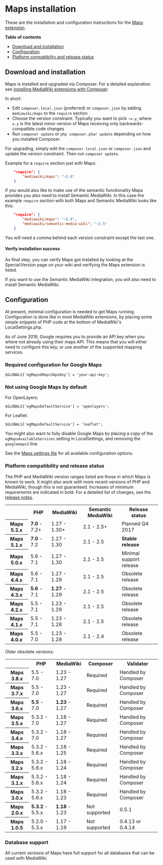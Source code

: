 # Maps installation

These are the installation and configuration instructions for the [Maps extension](README.md).

**Table of contents**

* [Download and installation](INSTALL.md#download-and-installation)
* [Configuration](INSTALL.md#configuration)
* [Platform compatibility and release status](INSTALL.md#platform-compatibility-and-release-status)

## Download and installation

Maps is installed and upgraded via Composer. For a detailed explanation see
[installing MediaWiki extensions with Composer](https://www.mediawiki.org/wiki/Composer/For_extensions).

In short:

* Edit `composer.local.json` (preferred) or `composer.json` by adding `mediawiki/maps` to the `require` section
* Choose the version constraint. Typically you want to pick `~x.y`, where `x.y` is the latest minor version of Maps receiving only backwards-compatible code changes
* Run `composer update` or `php composer.phar update` depending on how you installed Composer.

For upgrading, simply edit the `composer.local.json` or `composer.json` and update the version constraint. Then run `composer update`.

Example for a `require` section just with Maps:

```json
    "require": {
        "mediawiki/maps": "~5.0"
    }
```

If you would also like to make use of the semantic functionality Maps provides you also need to install Semantic MediaWiki. In this case the example `require` section with both Maps and Semantic MediaWiki looks like this:

```json
    "require": {
        "mediawiki/maps": "~5.0",
        "mediawiki/semantic-media-wiki": "~2.5"
    }
```

You will need a comma behind each version constraint except the last one.

#### Verify installation success

As final step, you can verify Maps got installed by looking at the Special:Version page on your wiki
and verifying the Maps extension is listed.

If you want to use the Semantic MediaWiki integration, you will also need to install Semantic MediaWiki.

## Configuration

At present, minimal configuration is needed to get Maps running. Configuration is done like in most
MediaWiki extensions, by placing some simple snippets of PHP code at the bottom of MediaWiki's
LocalSettings.php.

As of June 2016, Google requires you to provide an API key when you where not already using their
maps API. This means that you will either need to configure this key, or use another of the
supported mapping services.

### Required configuration for Google Maps

`$GLOBALS['egMapsGMaps3ApiKey'] = 'your-api-key';`

### Not using Google Maps by default

For OpenLayers:

`$GLOBALS['egMapsDefaultService'] = 'openlayers';`

For Leaflet:

`$GLOBALS['egMapsDefaultService'] = 'leaflet';`

You might also want to fully disable Google Maps by placing a copy of the `egMapsAvailableServices`
setting in LocalSettings, and removing the `googlemaps3` line.

See the [Maps settings file](Maps_Settings.php) for all available configuration options.

### Platform compatibility and release status

The PHP and MediaWiki version ranges listed are those in which Maps is known to work. It might also
work with more recent versions of PHP and MediaWiki, though this is not guaranteed. Increases of
minimum requirements are indicated in bold. For a detailed list of changes, see the [release notes](RELEASE-NOTES.md).

<table>
	<tr>
		<th></th>
		<th>PHP</th>
		<th>MediaWiki</th>
		<th>Semantic MediaWiki</th>
		<th>Release status</th>
	</tr>
	<tr>
		<th>Maps 5.2.x</th>
		<td><strong>7.0</strong> - 7.2+</td>
		<td>1.27 - 1.30+</td>
		<td>2.1 - 2.5+</td>
		<td>Planned Q4 2017</td>
	</tr>
	<tr>
		<th>Maps 5.1.x</th>
		<td><strong>7.0</strong> - 7.2</td>
		<td>1.27 - 1.30</td>
		<td>2.1 - 2.5</td>
		<td><strong>Stable release</strong></td>
	</tr>
	<tr>
		<th>Maps 5.0.x</th>
		<td>5.6 - 7.1</td>
		<td>1.27 - 1.30</td>
		<td>2.1 - 2.5</td>
		<td>Minimal support release</td>
	</tr>
	<tr>
		<th>Maps 4.4.x</th>
		<td>5.6 - 7.1</td>
		<td>1.27 - 1.29</td>
		<td>2.1 - 2.5</td>
		<td>Obsolete release</td>
	</tr>
	<tr>
		<th>Maps 4.3.x</th>
		<td><strong>5.6</strong> - 7.1</td>
		<td><strong>1.27</strong> - 1.29</td>
		<td>2.1 - 2.5</td>
		<td>Obsolete release</td>
	</tr>
	<tr>
		<th>Maps 4.2.x</th>
		<td>5.5 - 7.1</td>
		<td>1.23 - 1.29</td>
		<td>2.1 - 2.5</td>
		<td>Obsolete release</td>
	</tr>
	<tr>
		<th>Maps 4.1.x</th>
		<td>5.5 - 7.1</td>
		<td>1.23 - 1.28</td>
		<td>2.1 - 2.5</td>
		<td>Obsolete release</td>
	</tr>
	<tr>
		<th>Maps 4.0.x</th>
		<td>5.5 - 7.0</td>
		<td>1.23 - 1.28</td>
		<td>2.1 - 2.4</td>
		<td>Obsolete release</td>
	</tr>
</table>

Older obsolete versions:

<table>
	<tr>
		<th></th>
		<th>PHP</th>
		<th>MediaWiki</th>
		<th>Composer</th>
		<th>Validator</th>
	</tr>
		<tr>
		<th>Maps 3.8.x</th>
		<td>5.5 - 7.0</td>
		<td>1.23 - 1.27</td>
		<td>Required</td>
		<td>Handled by Composer</td>
	</tr>
	<tr>
		<th>Maps 3.7.x</th>
		<td>5.5 - 7.0</td>
		<td>1.23 - 1.27</td>
		<td>Required</td>
		<td>Handled by Composer</td>
	</tr>
	<tr>
		<th>Maps 3.6.x</th>
		<td><strong>5.5</strong> - 7.0</td>
		<td><strong>1.23</strong> - 1.27</td>
		<td>Required</td>
		<td>Handled by Composer</td>
	</tr>
	<tr>
		<th>Maps 3.5.x</th>
		<td>5.3.2 - 7.0</td>
		<td>1.18 - 1.27</td>
		<td>Required</td>
		<td>Handled by Composer</td>
	</tr>
	<tr>
		<th>Maps 3.4.x</th>
		<td>5.3.2 - 7.0</td>
		<td>1.18 - 1.27</td>
		<td>Required</td>
		<td>Handled by Composer</td>
	</tr>
	<tr>
		<th>Maps 3.3.x</th>
		<td>5.3.2 - 5.6.x</td>
		<td>1.18 - 1.25</td>
		<td>Required</td>
		<td>Handled by Composer</td>
	</tr>
	<tr>
		<th>Maps 3.2.x</th>
		<td>5.3.2 - 5.6.x</td>
		<td>1.18 - 1.24</td>
		<td>Required</td>
		<td>Handled by Composer</td>
	</tr>
	<tr>
		<th>Maps 3.1.x</th>
		<td>5.3.2 - 5.6.x</td>
		<td>1.18 - 1.24</td>
		<td>Required</td>
		<td>Handled by Composer</td>
	</tr>
	<tr>
		<th>Maps 3.0.x</th>
		<td>5.3.2 - 5.6.x</td>
		<td>1.18 - 1.23</td>
		<td>Required</td>
		<td>Handled by Composer</td>
	</tr>
	<tr>
		<th>Maps 2.0.x</th>
		<td><strong>5.3.2</strong> - 5.5.x</td>
		<td><strong>1.18</strong> - 1.23</td>
		<td>Not supported</td>
		<td>0.5.1</td>
	</tr>
	<tr>
		<th>Maps 1.0.5</th>
		<td>5.2.0 - 5.3.x</td>
		<td>1.17 - 1.19</td>
		<td>Not supported</td>
		<td>0.4.13 or 0.4.14</td>
	</tr>
</table>

### Database support

All current versions of Maps have full support for all databases that can be used with MediaWiki.
